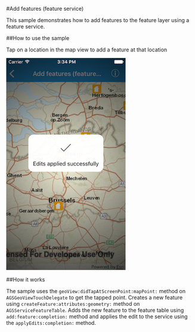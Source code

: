 #Add features (feature service)

This sample demonstrates how to add features to the feature layer using a feature service.

##How to use the sample

Tap on a location in the map view to add a feature at that location

![](image1.png)

##How it works

The sample uses the `geoView:didTapAtScreenPoint:mapPoint:` method on `AGSGeoViewTouchDelegate` to get the tapped point. Creates a new feature using `createFeature:attributes:geometry:` method on `AGSServiceFeatureTable`. Adds the new feature to the feature table using `add:feature:completion:` method and applies the edit to the service using the `applyEdits:completion:` method.




